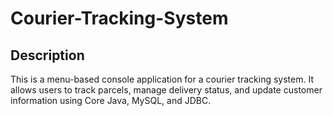 # Courier-Tracking-System

## Description
This is a menu-based console application for a courier tracking system. It allows users to track parcels, manage delivery status, and update customer information using Core Java, MySQL, and JDBC.
